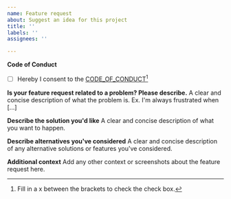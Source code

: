 ```yaml
---
name: Feature request
about: Suggest an idea for this project
title: ''
labels: ''
assignees: ''

---
```

**Code of Conduct**
- [ ] Hereby I consent to the [CODE_OF_CONDUCT](https://github.com/GregorBecker/SESMG/blob/dev_open_district_upscaling/CODE_OF_CONDUCT.md)[^1]

**Is your feature request related to a problem? Please describe.**
A clear and concise description of what the problem is. Ex. I'm always frustrated when [...]

**Describe the solution you'd like**
A clear and concise description of what you want to happen.

**Describe alternatives you've considered**
A clear and concise description of any alternative solutions or features you've considered.

**Additional context**
Add any other context or screenshots about the feature request here.

[^1]: Fill in a x between the brackets to check the check box.
